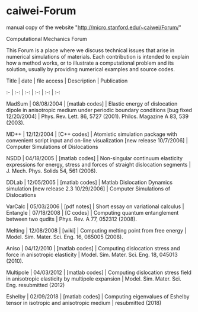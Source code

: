 # caiwei-Forum
manual copy of the website "http://micro.stanford.edu/~caiwei/Forum/"


Computational Mechanics Forum

This Forum is a place where we discuss technical issues that arise in numerical simulations of materials. Each contribution is intended to explain how a method works, or to illustrate a computational problem and its solution, usually by providing numerical examples and source codes.

Title | date | file access | Description | Publication

:- | :-: | :-: | :-: | :-: | :-:

MadSum | 08/08/2004 | [matlab codes] | Elastic energy of dislocation dipole in anisotropic medium under periodic boundary conditions [bug fixed 12/20/2004] | Phys. Rev. Lett. 86, 5727 (2001). Philos. Magazine A 83, 539 (2003).

MD++ | 12/12/2004 | [C++ codes] | Atomistic simulation package with convenient script input and on-line visualization [new release 10/7/2006] | Computer Simulations of Dislocations

NSDD | 04/18/2005 | [matlab codes] | Non-singular continuum elasticity expressions for energy, stress and forces of straight dislocation segments | J. Mech. Phys. Solids 54, 561 (2006).

DDLab | 12/05/2005 | [matlab codes] | Matlab Dislocation Dynamics simulation [new release 2.3 10/29/2006] | Computer Simulations of Dislocations

VarCalc | 05/03/2006 | [pdf notes] | Short essay on variational calculus |  
Entangle | 07/18/2008 | [C codes] | Computing quantum entanglement between two qudits | Phys. Rev. A 77, 052312 (2008).

Melting | 12/08/2008 | [wiki] | Computing melting point from free energy | Model. Sim. Mater. Sci. Eng. 16, 085005 (2008).

Aniso | 04/12/2010 | [matlab codes] | Computing dislocation stress and force in anisotropic elasticity | Model. Sim. Mater. Sci. Eng. 18, 045013 (2010).

Multipole | 04/03/2012 | [matlab codes] | Computing dislocation stress field in anisotropic elasticity by multipole expansion | Model. Sim. Mater. Sci. Eng. resubmitted (2012)

Eshelby | 02/09/2018 | [matlab codes] | Computing eigenvalues of Eshelby tensor in isotropic and anisotropic medium | resubmitted (2018)

